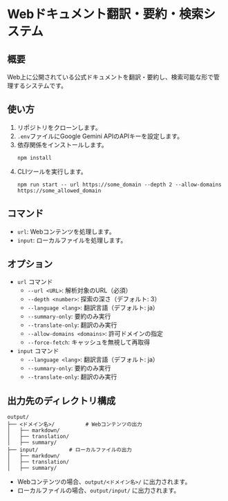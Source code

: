 # Webドキュメント翻訳・要約・検索システム

## 概要

Web上に公開されている公式ドキュメントを翻訳・要約し、検索可能な形で管理するシステムです。

## 使い方

1.  リポジトリをクローンします。
2.  `.env`ファイルにGoogle Gemini APIのAPIキーを設定します。
3.  依存関係をインストールします。
    ```
    npm install
    ```
4.  CLIツールを実行します。
    ```
    npm run start -- url https://some_domain --depth 2 --allow-domains https://some_allowed_domain
    ```

## コマンド

*   `url`: Webコンテンツを処理します。
*   `input`: ローカルファイルを処理します。

## オプション

*   `url` コマンド
    *   `--url <URL>`: 解析対象のURL（必須）
    *   `--depth <number>`: 探索の深さ（デフォルト: 3）
    *   `--language <lang>`: 翻訳言語（デフォルト: ja）
    *   `--summary-only`: 要約のみ実行
    *   `--translate-only`: 翻訳のみ実行
    *   `--allow-domains <domains>`: 許可ドメインの指定
    *   `--force-fetch`: キャッシュを無視して再取得
*   `input` コマンド
    *   `--language <lang>`: 翻訳言語（デフォルト: ja）
    *   `--summary-only`: 要約のみ実行
    *   `--translate-only`: 翻訳のみ実行

## 出力先のディレクトリ構成

```
output/
├── <ドメイン名>/          # Webコンテンツの出力
│   ├── markdown/
│   ├── translation/
│   ├── summary/
├── input/          # ローカルファイルの出力
│   ├── markdown/
│   ├── translation/
│   ├── summary/
```

*   Webコンテンツの場合、`output/<ドメイン名>/` に出力されます。
*   ローカルファイルの場合、`output/input/` に出力されます。